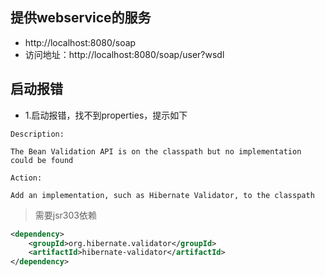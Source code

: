 ## 提供webservice的服务

* http://localhost:8080/soap
* 访问地址：http://localhost:8080/soap/user?wsdl


## 启动报错

* 1.启动报错，找不到properties，提示如下
```shell
Description:

The Bean Validation API is on the classpath but no implementation could be found

Action:

Add an implementation, such as Hibernate Validator, to the classpath
```
> 需要jsr303依赖

```xml
<dependency>
    <groupId>org.hibernate.validator</groupId>
    <artifactId>hibernate-validator</artifactId>
</dependency>
```